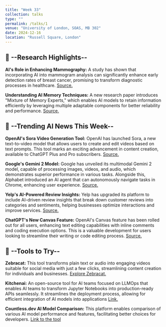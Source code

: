 ```yaml
---
title: "Week 33"
collection: talks
type: ""
permalink: /talks/1
venue: "University of London, SOAS, MB 302"
date: 2024-12-16
location: "Russell Square, London"
---
```


## 🔬 --Research Highlights--


__AI's Role in Enhancing Mammography:__ A study has shown that incorporating AI into mammogram analysis can significantly enhance early detection rates of breast cancer, promising to transform diagnostic processes in healthcare. [Source.](https://techcrunch.com/2024/12/09/study-claims-ai-could-boost-detection-of-breast-cancer-by-21/?utm_source=newsletter.jee-bee.com&utm_medium=newsletter&utm_campaign=ai-jeebee-13-explore-the-future-of-ai-with-sora-gemini-2-and-more&_bhlid=14bef452f8f46e0c1e30e42577ac4de4ff6b4310)

__Understanding AI Memory Techniques:__ A new research paper introduces "Mixture of Memory Experts," which enables AI models to retain information efficiently by leveraging multiple adaptable components for better reliability and performance. [Source.](https://arxiv.org/abs/2406.17642?utm_campaign=The%20Batch&utm_medium=email&_hsenc=p2ANqtz--Obem4UK68jlMl8HLU1HDfpsREuNuUnriLJ_sozGwphnyREv9aNkiTDXXz56JA1ww5uH2uzoZ2iKiFFDBzz3s70mrm9EHXHERadmvBAiX74z4loEQ&_hsmi=2&utm_content=2&_bhlid=c8ab3a4388df2222d510b1ca15053d8b3eaf8df6)


## 🧠 --Trending AI News This Week--

__OpenAI's Sora Video Generation Tool:__ OpenAI has launched Sora, a new text-to-video model that allows users to create and edit videos based on text prompts. This tool marks an exciting advancement in content creation, available to ChatGPT Plus and Pro subscribers. [Source.](https://sora.com/login?next=%2F%3Futm_source%3Dnewsletter.jee-bee.com%26utm_medium%3Dnewsletter%26utm_campaign%3Dai-jeebee-13-explore-the-future-of-ai-with-sora-gemini-2-and-more%26_bhlid%3D369dc47b80d254b151bad82a7f6826b946d1643c)


__Google's Gemini 2 Model:__ Google has unveiled its multimodal Gemini 2 model, capable of processing images, videos, and audio, which demonstrates superior performance in various tasks. Alongside this, Alphabet introduced an AI agent that can autonomously navigate tasks in Chrome, enhancing user experience. [Source.](https://blog.google/technology/google-deepmind/google-gemini-ai-update-december-2024/?utm_source=newsletter.jee-bee.com&utm_medium=newsletter&utm_campaign=ai-jeebee-13-explore-the-future-of-ai-with-sora-gemini-2-and-more&_bhlid=517f0eb42c25570fd3575f75dd6b7aaaccef8df0)

__Yelp's AI-Powered Review Insights:__ Yelp has upgraded its platform to include AI-driven review insights that break down customer reviews into categories and sentiments, helping businesses optimize interactions and improve services. [Source.](https://techcrunch.com/2024/12/10/yelp-adds-ai-powered-review-insights-to-restaurants/?utm_source=newsletter.jee-bee.com&utm_medium=newsletter&utm_campaign=ai-jeebee-13-explore-the-future-of-ai-with-sora-gemini-2-and-more&_bhlid=2bc36cb4edaf7cdaab054f8d6af3f387d227095c)


__ChatGPT's New Canvas Feature:__ OpenAI's Canvas feature has been rolled out for all users, enhancing text editing capabilities with inline comments and coding execution options. This is a valuable development for users looking to streamline their writing or code editing process. [Source.](https://openai.com/index/introducing-canvas/?utm_source=newsletter.jee-bee.com&utm_medium=newsletter&utm_campaign=ai-jeebee-13-explore-the-future-of-ai-with-sora-gemini-2-and-more&_bhlid=ff4cb85e497bc0822987a1f4f07539ea41fc638b)


## 👀 --Tools to Try--

__Zebracat:__ This tool transforms plain text or audio into engaging videos suitable for social media with just a few clicks, streamlining content creation for individuals and businesses. [Explore Zebracat.](https://www.zebracat.ai/?utm_source=newsletter.jee-bee.com&utm_medium=newsletter&utm_campaign=ai-jeebee-13-explore-the-future-of-ai-with-sora-gemini-2-and-more&_bhlid=ae8e627f6969fb3575aef3289da6042eb72e160b)

__Kitchenai:__ An open-source tool for AI teams focused on LLMOps that enables AI teams to transform Jupyter Notebooks into production-ready APIs seamlessly. It streamlines the deployment process, allowing for efficient integration of AI models into applications [Link.](https://github.com/epuerta9/kitchenai?utm_source=newsletter.jee-bee.com&utm_medium=newsletter&utm_campaign=ai-jeebee-13-explore-the-future-of-ai-with-sora-gemini-2-and-more&_bhlid=7dfd88d08f4055927ce2552bce382e795ea75cae)

__Countless.dev AI Model Comparison:__ This platform enables comparison of various AI model performance and features, facilitating better choices for developers. [Link to the tool](https://countless.dev/?utm_source=newsletter.jee-bee.com&utm_medium=newsletter&utm_campaign=ai-jeebee-13-explore-the-future-of-ai-with-sora-gemini-2-and-more&_bhlid=a4dcc3b091d08ff53434e712e40aa491718d4a96)


